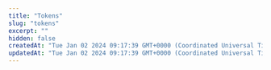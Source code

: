```yaml
---
title: "Tokens"
slug: "tokens"
excerpt: ""
hidden: false
createdAt: "Tue Jan 02 2024 09:17:39 GMT+0000 (Coordinated Universal Time)"
updatedAt: "Tue Jan 02 2024 09:17:39 GMT+0000 (Coordinated Universal Time)"
---
```

